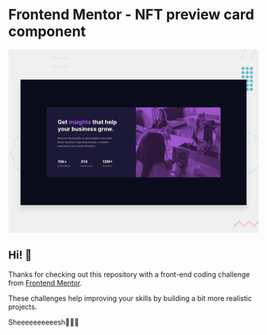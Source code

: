 # Frontend Mentor - NFT preview card component

![Design preview for the stats preview card component coding challenge](./design/desktop-preview.jpg)

## Hi! 👋

Thanks for checking out this repository with a front-end coding challenge from [Frontend Mentor](https://www.frontendmentor.io). 

These challenges help improving your skills by building a bit more realistic projects.

Sheeeeeeeeeesh💸💯🚀

